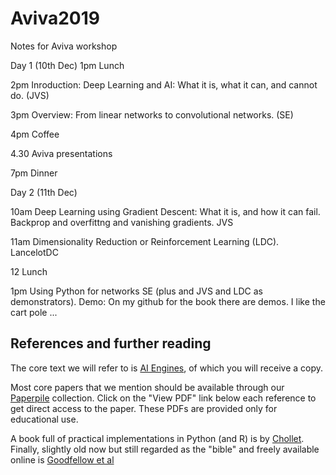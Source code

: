 # Aviva2019
Notes for Aviva workshop

Day 1 (10th Dec)
1pm Lunch

2pm Inroduction: Deep Learning and AI: What it is, what it can, and cannot do. (JVS)

3pm Overview: From linear networks to convolutional networks. (SE)

4pm Coffee

4.30 Aviva presentations

7pm Dinner

Day 2 (11th Dec)

10am Deep Learning using Gradient Descent: What it is, and how it can fail. 
Backprop and overfittng and vanishing gradients. JVS

11am Dimensionality Reduction or Reinforcement Learning (LDC). LancelotDC

12 Lunch

1pm Using Python for networks SE (plus and JVS and LDC as demonstrators). 
Demo: On my github for the book there are demos. I like the cart pole ...




## References and further reading

The core text we will refer to is [AI
Engines](https://jim-stone.staff.shef.ac.uk/AIEngines/), of which you
will receive a copy.

Most core papers that we mention should be available through our
[Paperpile](https://paperpile.com/shared/pb4w0p) collection.  Click on
the "View PDF" link below each reference to get direct access to the
paper.  These PDFs are provided only for educational use.

A book full of practical implementations in Python (and R) is by
[Chollet](https://www.manning.com/books/deep-learning-with-python).
Finally, slightly old now but still regarded as the "bible" and freely
available online is [Goodfellow et al](http://www.deeplearningbook.org/)


